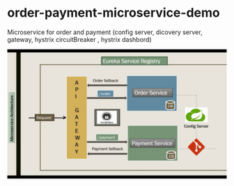 # order-payment-microservice-demo
Microservice for order and payment (config server, dicovery server, gateway,  hystrix circuitBreaker , hystrix dashbord)

![Image description](https://github.com/das2016/order-payment-microservice-demo/blob/master/microservice-architecture.png)

